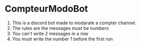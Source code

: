# CompteurModoBot
 1.  This is a discord bot made to modarate a compter channel.
 2.  The rules are the messages must be numbers
 3.  You can't write 2 messages in a row
 4.  You must write the number 1 before the first run


